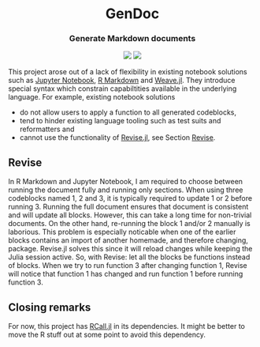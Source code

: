 <h1 align="center">
  GenDoc
</h1>

<h3 align="center">
  Generate Markdown documents
</h3>

<p align="center">
  <a href="https://rikhuijzer.github.io/GenDoc.jl/actions"><img src="https://github.com/rikhuijzer/GenDoc.jl/workflows/Test/badge.svg"></a>
  <a href="https://rikhuijzer.github.io/GenDoc.jl/dev"><img src="https://github.com/rikhuijzer/GenDoc.jl/workflows/Documentation/badge.svg"></a>
</p>

This project arose out of a lack of flexibility in existing notebook solutions such as [Jupyter Notebook](https://jupyter.org), [R Markdown](https://rmarkdown.rstudio.com/) and [Weave.jl](https://github.com/JunoLab/Weave.jl).
They introduce special syntax which constrain capabiltities available in the underlying language.
For example, existing notebook solutions

- do not allow users to apply a function to all generated codeblocks,
- tend to hinder existing language tooling such as test suits and reformatters and
- cannot use the functionality of [Revise.jl](https://github.com/timholy/Revise.jl), see Section [Revise](#revise).

## Revise
In R Markdown and Jupyter Notebook, I am required to choose between running the document fully and running only sections.
When using three codeblocks named 1, 2 and 3, it is typically required to update 1 or 2 before running 3.
Running the full document ensures that document is consistent and will update all blocks.
However, this can take a long time for non-trivial documents.
On the other hand, re-running the block 1 and/or 2 manually is laborious.
This problem is especially noticable when one of the earlier blocks contains an import of another homemade, and therefore changing, package.
Revise.jl solves this since it will reload changes while keeping the Julia session active.
So, with Revise: let all the blocks be functions instead of blocks. 
When we try to run function 3 after changing function 1, Revise will notice that function 1 has changed and run function 1 before running function 3.

## Closing remarks
For now, this project has [RCall.jl](https://github.com/JuliaInterop/RCall.jl) in its dependencies.
It might be better to move the R stuff out at some point to avoid this dependency.
